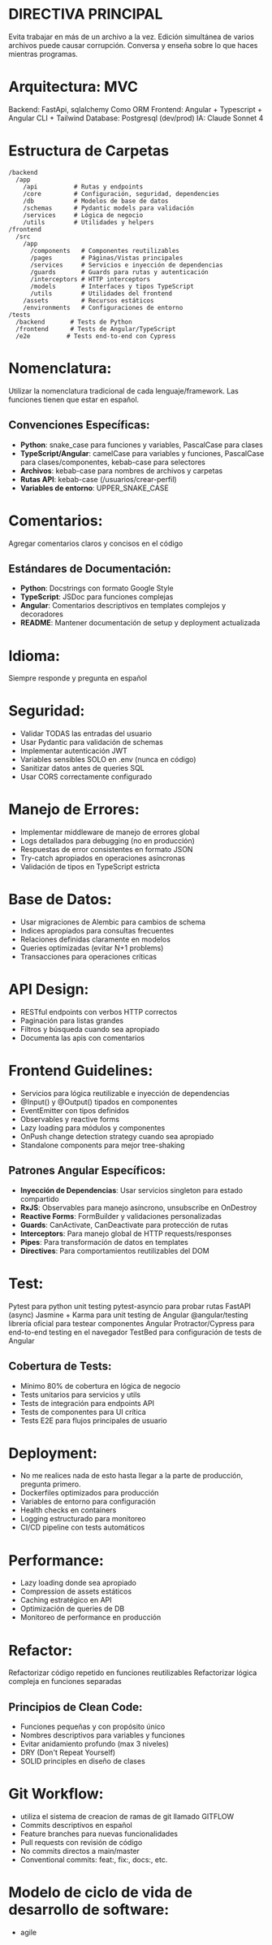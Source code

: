 # DIRECTIVA PRINCIPAL
Evita trabajar en más de un archivo a la vez.
Edición simultánea de varios archivos puede causar corrupción.
Conversa y enseña sobre lo que haces mientras programas.

# Arquitectura: MVC
Backend: FastApi, sqlalchemy Como ORM
Frontend: Angular + Typescript + Angular CLI + Tailwind
Database: Postgresql (dev/prod)
IA: Claude Sonnet 4

# Estructura de Carpetas
```
/backend
  /app
    /api          # Rutas y endpoints
    /core         # Configuración, seguridad, dependencies
    /db           # Modelos de base de datos
    /schemas      # Pydantic models para validación
    /services     # Lógica de negocio
    /utils        # Utilidades y helpers
/frontend
  /src
    /app
      /components   # Componentes reutilizables
      /pages        # Páginas/Vistas principales
      /services     # Servicios e inyección de dependencias
      /guards       # Guards para rutas y autenticación
      /interceptors # HTTP interceptors
      /models       # Interfaces y tipos TypeScript
      /utils        # Utilidades del frontend
    /assets         # Recursos estáticos
    /environments   # Configuraciones de entorno
/tests
  /backend       # Tests de Python
  /frontend      # Tests de Angular/TypeScript
  /e2e          # Tests end-to-end con Cypress
```

# Nomenclatura:
Utilizar la nomenclatura tradicional de cada lenguaje/framework. Las funciones tienen que estar en español.

## Convenciones Específicas:
- **Python**: snake_case para funciones y variables, PascalCase para clases
- **TypeScript/Angular**: camelCase para variables y funciones, PascalCase para clases/componentes, kebab-case para selectores
- **Archivos**: kebab-case para nombres de archivos y carpetas
- **Rutas API**: kebab-case (/usuarios/crear-perfil)
- **Variables de entorno**: UPPER_SNAKE_CASE

# Comentarios:
Agregar comentarios claros y concisos en el código

## Estándares de Documentación:
- **Python**: Docstrings con formato Google Style
- **TypeScript**: JSDoc para funciones complejas
- **Angular**: Comentarios descriptivos en templates complejos y decoradores
- **README**: Mantener documentación de setup y deployment actualizada

# Idioma: 
Siempre responde y pregunta en español

# Seguridad:
- Validar TODAS las entradas del usuario
- Usar Pydantic para validación de schemas
- Implementar autenticación JWT
- Variables sensibles SOLO en .env (nunca en código)
- Sanitizar datos antes de queries SQL
- Usar CORS correctamente configurado

# Manejo de Errores:
- Implementar middleware de manejo de errores global
- Logs detallados para debugging (no en producción)
- Respuestas de error consistentes en formato JSON
- Try-catch apropiados en operaciones asíncronas
- Validación de tipos en TypeScript estricta

# Base de Datos:
- Usar migraciones de Alembic para cambios de schema
- Indices apropiados para consultas frecuentes
- Relaciones definidas claramente en modelos
- Queries optimizadas (evitar N+1 problems)
- Transacciones para operaciones críticas

# API Design:
- RESTful endpoints con verbos HTTP correctos
- Paginación para listas grandes
- Filtros y búsqueda cuando sea apropiado
- Documenta las apis con comentarios

# Frontend Guidelines:
- Servicios para lógica reutilizable e inyección de dependencias
- @Input() y @Output() tipados en componentes
- EventEmitter con tipos definidos
- Observables y reactive forms
- Lazy loading para módulos y componentes
- OnPush change detection strategy cuando sea apropiado
- Standalone components para mejor tree-shaking

## Patrones Angular Específicos:
- **Inyección de Dependencias**: Usar servicios singleton para estado compartido
- **RxJS**: Observables para manejo asíncrono, unsubscribe en OnDestroy
- **Reactive Forms**: FormBuilder y validaciones personalizadas
- **Guards**: CanActivate, CanDeactivate para protección de rutas
- **Interceptors**: Para manejo global de HTTP requests/responses
- **Pipes**: Para transformación de datos en templates
- **Directives**: Para comportamientos reutilizables del DOM

# Test:
Pytest para python unit testing
pytest-asyncio para probar rutas FastAPI (async)
Jasmine + Karma para unit testing de Angular
@angular/testing librería oficial para testear componentes Angular
Protractor/Cypress para end-to-end testing en el navegador
TestBed para configuración de tests de Angular

## Cobertura de Tests:
- Mínimo 80% de cobertura en lógica de negocio
- Tests unitarios para servicios y utils
- Tests de integración para endpoints API
- Tests de componentes para UI crítica
- Tests E2E para flujos principales de usuario

# Deployment:
- No me realices nada de esto hasta llegar a la parte de producción, pregunta primero.
- Dockerfiles optimizados para producción
- Variables de entorno para configuración
- Health checks en containers
- Logging estructurado para monitoreo
- CI/CD pipeline con tests automáticos

# Performance:
- Lazy loading donde sea apropiado
- Compression de assets estáticos
- Caching estratégico en API
- Optimización de queries de DB
- Monitoreo de performance en producción

# Refactor:
Refactorizar código repetido en funciones reutilizables
Refactorizar lógica compleja en funciones separadas

## Principios de Clean Code:
- Funciones pequeñas y con propósito único
- Nombres descriptivos para variables y funciones
- Evitar anidamiento profundo (max 3 niveles)
- DRY (Don't Repeat Yourself)
- SOLID principles en diseño de clases

# Git Workflow:
- utiliza el sistema de creacion de ramas de git llamado GITFLOW
- Commits descriptivos en español
- Feature branches para nuevas funcionalidades
- Pull requests con revisión de código
- No commits directos a main/master
- Conventional commits: feat:, fix:, docs:, etc.

# Modelo de ciclo de vida de desarrollo de software: 
- agile